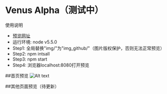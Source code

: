 # Venus Alpha（测试中）

使用说明
* [预览网址](http://muwenzi.com)
* 运行环境: node v5.5.0
* Step1: 全局替换"img/"为"img_github/"（图片版权保护，否则无法正常预览）
* Step2: npm intsall
* Step3: npm start
* Step4: 浏览器localhost:8080打开预览

##首页预览
![Alt text](https://github.com/muwenzi/photography-website/blob/master/public/img_github/preview.jpg)

##其他页面预览（待更新）


